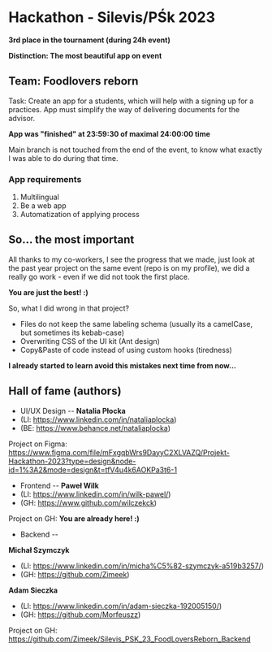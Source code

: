 # Hackathon - Silevis/PŚk 2023
**3rd place in the tournament (during 24h event)**

**Distinction: The most beautiful app on event**
## Team: Foodlovers reborn 
Task: Create an app for a students, which will help with a signing up for a practices. App must simplify the way of delivering documents for the advisor.

**App was "finished" at 23:59:30 of maximal 24:00:00 time**

Main branch is not touched from the end of the event, to know what exactly I was able to do during that time.

### App requirements
1. Multilingual
2. Be a web app
3. Automatization of applying process

## So... the most important
All thanks to my co-workers, I see the progress that we made, just look at the past year project on the same event (repo is on my profile), we did a really go work - even if we did not took the first place. 

**You are just the best! :)**

So, what I did wrong in that project?
- Files do not keep the same labeling schema (usually its a camelCase, but sometimes its kebab-case)
- Overwriting CSS of the UI kit (Ant design)
- Copy&Paste of code instead of using custom hooks (tiredness)

**I already started to learn avoid this mistakes next time from now...**

## Hall of fame (authors)
- UI/UX Design
-- 
**Natalia Płocka**
- (LI: https://www.linkedin.com/in/nataliaplocka)
- (BE: https://www.behance.net/nataliaplocka)

Project on Figma: https://www.figma.com/file/mFxgqbWrs9DayyC2XLVAZQ/Projekt-Hackathon-2023?type=design&node-id=1%3A2&mode=design&t=tfV4u4k6AOKPa3t6-1

- Frontend
-- 
**Paweł Wilk**
- (LI: https://www.linkedin.com/in/wilk-pawel/)
- (GH: https://www.github.com/wilczekck)

Project on GH: **You are already here! :)**

- Backend
-- 

**Michał Szymczyk**
- (LI: https://www.linkedin.com/in/micha%C5%82-szymczyk-a519b3257/)
- (GH: https://github.com/Zimeek)

**Adam Sieczka**
- (LI: https://www.linkedin.com/in/adam-sieczka-192005150/)
- (GH: https://github.com/Morfeuszz)


Project on GH: https://github.com/Zimeek/Silevis_PSK_23_FoodLoversReborn_Backend

